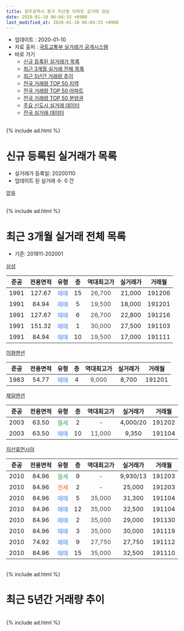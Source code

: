 ```yaml
---
title: 광주광역시 동구 지산동 아파트 실거래 정보
date: 2020-01-10 06:04:33 +0900
last_modified_at: 2020-01-10 06:04:33 +0900
---
```


* 업데이트 : 2020-01-10
* 자료 출처 : [국토교통부 실거래가 공개시스템](http://rt.molit.go.kr)
* 바로 가기
    * [신규 등록된 실거래가 목록](#신규-등록된-실거래가-목록)
    * [최근 3개월 실거래 전체 목록](#최근-3개월-실거래-전체-목록)
    * [최근 5년간 거래량 추이](#최근-5년간-거래량-추이)
    * [전국 거래량 TOP 50 지역](https://inasie.github.io/apt-trade-info/최근-3개월-전국에서-가장-거래가-많이-발생한-지역)
    * [전국 거래량 TOP 50 아파트](https://inasie.github.io/apt-trade-info/최근-3개월-전국에서-가장-거래가-많이-발생한-아파트)
    * [전국 거래량 TOP 50 분양권](https://inasie.github.io/apt-trade-info/최근-3개월-전국에서-가장-거래가-많이-발생한-분양권)
    * [주요 신도시 실거래 데이터](https://inasie.github.io/apt-trade-info/주요-신도시)
    * [전국 실거래 데이터](https://inasie.github.io/apt-trade-info/전국)
<br>
{% include ad.html %}
<br>

# 신규 등록된 실거래가 목록
* 실거래가 등록일: 20200110
* 업데이트 된 실거래 수: 0 건

없음

<br>
{% include ad.html %}
<br>

# 최근 3개월 실거래 전체 목록
* 기준: 201911-202001


[삼성](https://search.naver.com/search.naver?query=%EA%B4%91%EC%A3%BC%EA%B4%91%EC%97%AD%EC%8B%9C+%EB%8F%99%EA%B5%AC+%EC%A7%80%EC%82%B0%EB%8F%99+%EC%82%BC%EC%84%B1)

|준공|전용면적|유형|층|역대최고가|실거래가|거래월|
|:---:|:---:|:---:|:---:|:---:|:---:|:---:|
|1991|127.67|<span style="color:#4285f3">매매</span>|15|<span style="color:#444444">26,700</span>|21,000|191206|
|1991|84.94|<span style="color:#4285f3">매매</span>|5|<span style="color:#444444">19,500</span>|18,000|191201|
|1991|127.67|<span style="color:#4285f3">매매</span>|6|<span style="color:#444444">26,700</span>|22,800|191216|
|1991|151.32|<span style="color:#4285f3">매매</span>|1|<span style="color:#444444">30,000</span>|27,500|191103|
|1991|84.94|<span style="color:#4285f3">매매</span>|10|<span style="color:#444444">19,500</span>|17,000|191111|

[이화맨션](https://search.naver.com/search.naver?query=%EA%B4%91%EC%A3%BC%EA%B4%91%EC%97%AD%EC%8B%9C+%EB%8F%99%EA%B5%AC+%EC%A7%80%EC%82%B0%EB%8F%99+%EC%9D%B4%ED%99%94%EB%A7%A8%EC%85%98)

|준공|전용면적|유형|층|역대최고가|실거래가|거래월|
|:---:|:---:|:---:|:---:|:---:|:---:|:---:|
|1983|54.77|<span style="color:#4285f3">매매</span>|4|<span style="color:#444444">9,000</span>|8,700|191201|

[제일맨션](https://search.naver.com/search.naver?query=%EA%B4%91%EC%A3%BC%EA%B4%91%EC%97%AD%EC%8B%9C+%EB%8F%99%EA%B5%AC+%EC%A7%80%EC%82%B0%EB%8F%99+%EC%A0%9C%EC%9D%BC%EB%A7%A8%EC%85%98)

|준공|전용면적|유형|층|역대최고가|실거래가|거래월|
|:---:|:---:|:---:|:---:|:---:|:---:|:---:|
|2003|63.50|<span style="color:#34a853">월세</span>|2|<span style="color:#444444">-</span>|4,000/20|191202|
|2003|63.50|<span style="color:#4285f3">매매</span>|10|<span style="color:#444444">11,000</span>|9,350|191104|

[지산휴먼시아](https://search.naver.com/search.naver?query=%EA%B4%91%EC%A3%BC%EA%B4%91%EC%97%AD%EC%8B%9C+%EB%8F%99%EA%B5%AC+%EC%A7%80%EC%82%B0%EB%8F%99+%EC%A7%80%EC%82%B0%ED%9C%B4%EB%A8%BC%EC%8B%9C%EC%95%84)

|준공|전용면적|유형|층|역대최고가|실거래가|거래월|
|:---:|:---:|:---:|:---:|:---:|:---:|:---:|
|2010|84.96|<span style="color:#34a853">월세</span>|9|<span style="color:#444444">-</span>|9,930/13|191203|
|2010|84.96|<span style="color:#ff5a00">전세</span>|2|<span style="color:#444444">-</span>|25,000|191203|
|2010|84.96|<span style="color:#4285f3">매매</span>|5|<span style="color:#444444">35,000</span>|31,300|191104|
|2010|84.96|<span style="color:#4285f3">매매</span>|12|<span style="color:#444444">35,000</span>|32,500|191104|
|2010|84.96|<span style="color:#4285f3">매매</span>|2|<span style="color:#444444">35,000</span>|29,000|191130|
|2010|84.96|<span style="color:#4285f3">매매</span>|3|<span style="color:#444444">35,000</span>|30,000|191119|
|2010|74.92|<span style="color:#4285f3">매매</span>|9|<span style="color:#444444">27,750</span>|27,750|191112|
|2010|84.96|<span style="color:#4285f3">매매</span>|15|<span style="color:#444444">35,000</span>|32,500|191110|


<br>
{% include ad.html %}
<br>

# 최근 5년간 거래량 추이


<div style="width:100%;">
    <canvas id="deal_progress" height="200"></canvas>
</div>

<script>
new Chart(document.getElementById("deal_progress"), {
    type: 'line',
    data: {
        labels: ['201501','201502','201503','201504','201505','201506','201507','201508','201509','201510','201511','201512','201601','201602','201603','201604','201605','201606','201607','201608','201609','201610','201611','201612','201701','201702','201703','201704','201705','201706','201707','201708','201709','201710','201711','201712','201801','201802','201803','201804','201805','201806','201807','201808','201809','201810','201811','201812','201901','201902','201903','201904','201905','201906','201907','201908','201909','201910','201911','201912','202001'],
        datasets: [{
            label: '매매',
            pointRadius: 1,
            data: [3, 4, 7, 5, 4, 1, 5, 0, 1, 10, 11, 8, 8, 6, 5, 7, 10, 4, 5, 7, 4, 6, 6, 4, 3, 5, 5, 4, 6, 5, 7, 7, 7, 2, 12, 6, 7, 8, 3, 4, 6, 3, 3, 3, 9, 16, 4, 5, 3, 5, 8, 3, 6, 18, 8, 4, 3, 2, 9, 4, 0],
            borderColor: "rgba(255, 201, 14, 1)",
            backgroundColor: "rgba(255, 201, 14, 0.5)",
            fill: false,
            lineTension: 0
        },{
            label: '전월세',
            pointRadius: 1,
            data: [1, 3, 4, 1, 0, 0, 2, 1, 0, 3, 1, 3, 3, 4, 3, 1, 1, 2, 2, 0, 2, 2, 1, 1, 1, 3, 2, 1, 4, 0, 0, 1, 0, 1, 2, 3, 2, 1, 0, 2, 0, 0, 2, 0, 3, 1, 0, 1, 3, 1, 2, 2, 4, 2, 2, 1, 2, 3, 0, 3, 0],
            borderColor: "rgba(0, 141, 185, 1)",
            backgroundColor: "rgba(0, 141, 185, 0.5)",
            fill: false,
            lineTension: 0
        }
        ]
    },
    options: {
        responsive: true,
        title: {
            display: false
        },
        tooltips: {
            mode: 'index',
            intersect: false
        },
        hover: {
            mode: 'nearest',
            intersect: true
        },
        scales: {
            xAxes: [{
                display: true,
                scaleLabel: {
                    display: true,
                    labelString: '년/월'
                }
            }],
            yAxes: [{
                display: true,
                ticks: {
                    suggestedMin: 0,
                },
                scaleLabel: {
                    display: true,
                    labelString: '실거래 수'
                }
            }]
        }
    }
});

</script>


<br>
{% include ad.html %}
<br>

